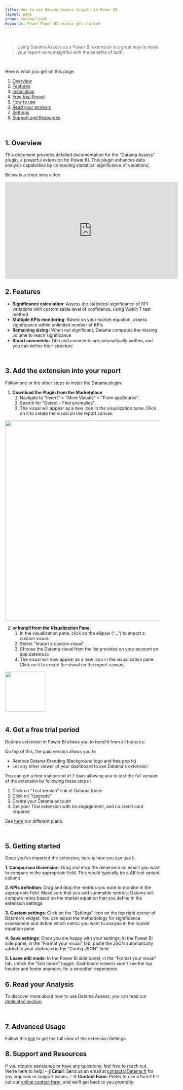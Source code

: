 ```yaml
---
title: How to use Datama Assess (Light) in Power BI
layout: page
scope: Datama/light
keywords: Power Power BI assess get started
---
```


<br/>

> Using Datama Assess as a Power BI extension is a great way to make your report more insightful with the benefits of both.

<br/>

Here is what you get on this page:
1. [Overview](#1-overview) 
2. [Features](#2-features)
3. [Installation](#3-add-the-extension-into-your-report)
4. [Free trial Period](#4-get-a-free-trial-period)
5. [How to use](#5-getting-started)
6. [Read your analysis](#6-read-your-analysis)
7. [Settings](#7-advanced-usage)
8. [Support and Resources](#8-support-and-resources)

<br/>



## 1. Overview
This document provides detailed documentation for the "Datama Assess" plugin, a powerful extension for Power BI. This plugin enhances data analysis capabilities by computing statistical significance of variations;

Below is a short intro video
<br/>

<iframe width="560" height="315" src="https://www.youtube.com/embed/0O60LRRuhc4?si=m3IzO10ra9V--_X4" title="YouTube video player" frameborder="0" allow="accelerometer; autoplay; clipboard-write; encrypted-media; gyroscope; picture-in-picture; web-share" referrerpolicy="strict-origin-when-cross-origin" allowfullscreen></iframe>

## 2. Features

- **Significance calculation:** Assess the statistical significance of KPI variations with customizable level of confidence, using Welch T test method
- **Multiple KPIs monitoring:** Based on your market equation, assess significance within unlimited number of KPIs
- **Remaining sizing:** When not significant, Datama computes the missing volume to reach significance
- **Smart comments:** Title and comments are automatically written, and you can define their structure 

<br/>


## 3. Add the extension into your report

Follow one or the other steps to install the Datama plugin:

1. **Download the Plugin from the Marketplace**:
    1. Navigate to "Insert" > "More Visuals" > "From appSource".
    2. Search for "Detect - Find anomalies".
    3. The visual will appear as a new icon in the visualization pane. Click on it to create the visual on the report canvas.

<img src="{{site.url}}/{{site.baseurl}}/extensions/assets/gif/LoadExtension_PowerBI.gif" align="center" width="650px" />

<br/>

2. **or Install from the Visualization Pane**:
    1. In the visualization pane, click on the ellipsis ("...") to import a custom visual.
    2. Select "Import a custom visual".
    3. Choose the Datama visual from the list provided on your account on app.datama.io
    4. The visual will now appear as a new icon in the visualization pane. Click on it to create the visual on the report canvas.

<img src="{{site.url}}/{{site.baseurl}}/extensions/assets/gif/powerbi_addvisual.PNG" align="center" width="130px" />
<br/>

<br>

## 4. Get a free trial period

Datama extension in Power BI allows you to benefit from all features.

On top of this, the paid version allows you to 
- Remove Datama Branding (Background logo and free pop in)
- Let any other viewer of your dashboard to see Datama's extension

You can get a free trial period of 7 days allowing you to test the full version of the extension by following these steps :

1. Click on "Trial version" link of Datama footer
2. Click on "Upgrade"
3. Create your Datama account
4. Get your Trial extension with no engagement, and no credit card required

See [here]({{site.url}}/{{site.baseurl}}/extensions/how-to-use/pricing_plan_pbi.html) our different plans.

<!---<center><img src="{{site.url}}/{{site.baseurl}}/extensions/assets/gif/looker-try.gif" alt="Get a free trial period"/></center>-->

<br>

## 5. Getting started

Once you've imported the extension, here is how you can use it.

**1. Comparison Dimension**: Drag and drop the dimension on which you want to compare in the appropriate field. This would typically be a AB test variant column
<br>

**2. KPIs definition**: Drag and drop the metrics you want to monitor in the appropriate field. Make sure that you add summable metrics: Datama will compute ratios based on the market equation that you define in the extension settings
<br/>

**3. Custom settings**: Click on the "Settings" icon on the top right corner of Datama's widget. You can adjust the methodology for significance assessment and define which metric you want to analyse in the market equation pane


**4. Save settings**: Once you are happy with your settings, in the Power BI side panel, in the "Format your visual" tab, paste the JSON automatically added to your clipboard in the "Config JSON" field. 

**5. Leave edit mode**: In the Power BI side panel, in the "Format your visual" tab, untick the "Edit mode" toggle. Dashboard viewers won't see the top header and footer anymore, for a smoother experience. 



## 6. Read your Analysis

To discover more about how to use Datama Assess, you can read our [dedicated section]({{site.url}}/{{site.baseurl}}/extensions/datama-assess/introduction.html)

<br/>




## 7. Advanced Usage

Follow this [link]({{site.url}}/{{site.baseurl}}/extensions/datama-assess/settings.html) to get the full view of the extension Settings. 
<br/>

## 8. Support and Resources
If you require assistance or have any questions, feel free to reach out. We're here to help!
    - 📧 **Email**: Send us an email at [contact@Datama.fr](mailto:contact@Datama.fr) for any inquiries or support issues.
    - 🌐 **Contact Form**: Prefer to use a form? Fill out our [online contact form](https://www.Datama.io/lets-talk/), and we'll get back to you promptly.

<br/>
